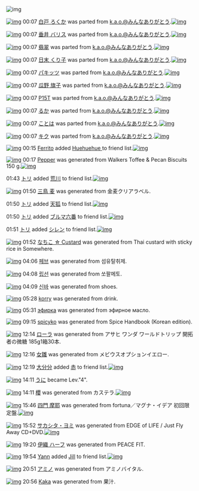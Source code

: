 ![img](http://gdrive-cdn.herokuapp.com/537b65a5bc09f0000721dda7/512px-barcode.png)

[![img](http://www.deviantsart.com/16dmjji.png)](http://www.barcodekanojo.com/kanojo/2114511/%E7%99%BD%E6%88%B8%20%E3%82%8D%E3%81%8F%E3%81%8B) 00:07 [白戸 ろくか](http://www.barcodekanojo.com/kanojo/2114511/%E7%99%BD%E6%88%B8%20%E3%82%8D%E3%81%8F%E3%81%8B) was parted from [k.a.o.@みんなありがとう](http://www.barcodekanojo.com/kanojo/2114511/%E7%99%BD%E6%88%B8%20%E3%82%8D%E3%81%8F%E3%81%8B).[![img](http://www.deviantsart.com/1ne7497.jpeg)](http://www.barcodekanojo.com/user/30944/k.a.o.%40%E3%81%BF%E3%82%93%E3%81%AA%E3%81%82%E3%82%8A%E3%81%8C%E3%81%A8%E3%81%86) 

[![img](http://www.deviantsart.com/h4g6qp.png)](http://www.barcodekanojo.com/kanojo/2249071/%E5%9E%82%E4%BA%95%20%E3%83%90%E3%83%AA%E3%82%B9) 00:07 [垂井 バリス](http://www.barcodekanojo.com/kanojo/2249071/%E5%9E%82%E4%BA%95%20%E3%83%90%E3%83%AA%E3%82%B9) was parted from [k.a.o.@みんなありがとう](http://www.barcodekanojo.com/kanojo/2249071/%E5%9E%82%E4%BA%95%20%E3%83%90%E3%83%AA%E3%82%B9).[![img](http://www.deviantsart.com/1ne7497.jpeg)](http://www.barcodekanojo.com/user/30944/k.a.o.%40%E3%81%BF%E3%82%93%E3%81%AA%E3%81%82%E3%82%8A%E3%81%8C%E3%81%A8%E3%81%86) 

[![img](http://www.deviantsart.com/1edvsc6.png)](http://www.barcodekanojo.com/kanojo/2194448/%E7%BF%A1%E7%BF%A0) 00:07 [翡翠](http://www.barcodekanojo.com/kanojo/2194448/%E7%BF%A1%E7%BF%A0) was parted from [k.a.o.@みんなありがとう](http://www.barcodekanojo.com/kanojo/2194448/%E7%BF%A1%E7%BF%A0).[![img](http://www.deviantsart.com/1ne7497.jpeg)](http://www.barcodekanojo.com/user/30944/k.a.o.%40%E3%81%BF%E3%82%93%E3%81%AA%E3%81%82%E3%82%8A%E3%81%8C%E3%81%A8%E3%81%86) 

[![img](http://www.deviantsart.com/1fh77c6.png)](http://www.barcodekanojo.com/kanojo/1888757/%E6%97%A5%E6%9C%AB%20%E3%81%8F%E3%82%8A%E5%AD%90) 00:07 [日末 くり子](http://www.barcodekanojo.com/kanojo/1888757/%E6%97%A5%E6%9C%AB%20%E3%81%8F%E3%82%8A%E5%AD%90) was parted from [k.a.o.@みんなありがとう](http://www.barcodekanojo.com/kanojo/1888757/%E6%97%A5%E6%9C%AB%20%E3%81%8F%E3%82%8A%E5%AD%90).[![img](http://www.deviantsart.com/1ne7497.jpeg)](http://www.barcodekanojo.com/user/30944/k.a.o.%40%E3%81%BF%E3%82%93%E3%81%AA%E3%81%82%E3%82%8A%E3%81%8C%E3%81%A8%E3%81%86) 

[![img](http://www.deviantsart.com/9vg7mp.png)](http://www.barcodekanojo.com/kanojo/1963816/%E3%83%91%E3%82%AD%E3%83%83%E3%83%84) 00:07 [パキッツ](http://www.barcodekanojo.com/kanojo/1963816/%E3%83%91%E3%82%AD%E3%83%83%E3%83%84) was parted from [k.a.o.@みんなありがとう](http://www.barcodekanojo.com/kanojo/1963816/%E3%83%91%E3%82%AD%E3%83%83%E3%83%84).[![img](http://www.deviantsart.com/1ne7497.jpeg)](http://www.barcodekanojo.com/user/30944/k.a.o.%40%E3%81%BF%E3%82%93%E3%81%AA%E3%81%82%E3%82%8A%E3%81%8C%E3%81%A8%E3%81%86) 

[![img](http://www.deviantsart.com/2kuiec8.png)](http://www.barcodekanojo.com/kanojo/2105936/%E7%93%9C%E9%87%8E%20%E6%97%97%E5%AD%90) 00:07 [瓜野 旗子](http://www.barcodekanojo.com/kanojo/2105936/%E7%93%9C%E9%87%8E%20%E6%97%97%E5%AD%90) was parted from [k.a.o.@みんなありがとう](http://www.barcodekanojo.com/kanojo/2105936/%E7%93%9C%E9%87%8E%20%E6%97%97%E5%AD%90).[![img](http://www.deviantsart.com/1ne7497.jpeg)](http://www.barcodekanojo.com/user/30944/k.a.o.%40%E3%81%BF%E3%82%93%E3%81%AA%E3%81%82%E3%82%8A%E3%81%8C%E3%81%A8%E3%81%86) 

[![img](http://www.deviantsart.com/4u1tkb.png)](http://www.barcodekanojo.com/kanojo/1954364/P15T) 00:07 [P15T](http://www.barcodekanojo.com/kanojo/1954364/P15T) was parted from [k.a.o.@みんなありがとう](http://www.barcodekanojo.com/kanojo/1954364/P15T).[![img](http://www.deviantsart.com/1ne7497.jpeg)](http://www.barcodekanojo.com/user/30944/k.a.o.%40%E3%81%BF%E3%82%93%E3%81%AA%E3%81%82%E3%82%8A%E3%81%8C%E3%81%A8%E3%81%86) 

[![img](http://www.deviantsart.com/8rormf.png)](http://www.barcodekanojo.com/kanojo/1883742/%E3%82%8B%E3%81%8B) 00:07 [るか](http://www.barcodekanojo.com/kanojo/1883742/%E3%82%8B%E3%81%8B) was parted from [k.a.o.@みんなありがとう](http://www.barcodekanojo.com/kanojo/1883742/%E3%82%8B%E3%81%8B).[![img](http://www.deviantsart.com/1ne7497.jpeg)](http://www.barcodekanojo.com/user/30944/k.a.o.%40%E3%81%BF%E3%82%93%E3%81%AA%E3%81%82%E3%82%8A%E3%81%8C%E3%81%A8%E3%81%86) 

[![img](http://www.deviantsart.com/22s5fo3.png)](http://www.barcodekanojo.com/kanojo/1883737/%E3%81%93%E3%81%A8%E3%81%AF) 00:07 [ことは](http://www.barcodekanojo.com/kanojo/1883737/%E3%81%93%E3%81%A8%E3%81%AF) was parted from [k.a.o.@みんなありがとう](http://www.barcodekanojo.com/kanojo/1883737/%E3%81%93%E3%81%A8%E3%81%AF).[![img](http://www.deviantsart.com/1ne7497.jpeg)](http://www.barcodekanojo.com/user/30944/k.a.o.%40%E3%81%BF%E3%82%93%E3%81%AA%E3%81%82%E3%82%8A%E3%81%8C%E3%81%A8%E3%81%86) 

[![img](http://www.deviantsart.com/24dk4c8.png)](http://www.barcodekanojo.com/kanojo/1727963/%E3%82%AD%E3%82%AF) 00:07 [キク](http://www.barcodekanojo.com/kanojo/1727963/%E3%82%AD%E3%82%AF) was parted from [k.a.o.@みんなありがとう](http://www.barcodekanojo.com/kanojo/1727963/%E3%82%AD%E3%82%AF).[![img](http://www.deviantsart.com/1ne7497.jpeg)](http://www.barcodekanojo.com/user/30944/k.a.o.%40%E3%81%BF%E3%82%93%E3%81%AA%E3%81%82%E3%82%8A%E3%81%8C%E3%81%A8%E3%81%86) 

[![img](http://www.deviantsart.com/2f75ujp.jpeg)](http://www.barcodekanojo.com/user/500501/Ferrito) 00:15 [Ferrito](http://www.barcodekanojo.com/user/500501/Ferrito) added [Huehuehue ](http://www.barcodekanojo.com/kanojo/3129322/Huehuehue%20) to friend list.[![img](http://www.deviantsart.com/31a2pt8.png)](http://www.barcodekanojo.com/kanojo/3129322/Huehuehue%20) 

[![img](http://www.deviantsart.com/35ua95g.png)](http://www.barcodekanojo.com/kanojo/3193372/Pepper) 00:17 [Pepper](http://www.barcodekanojo.com/kanojo/3193372/Pepper) was generated from Walkers Toffee &amp; Pecan Biscuits 150 g.[![img](http://www.deviantsart.com/3ovdrlt.jpeg)](http://www.barcodekanojo.com/product_images/barcode/6019099/1425914197/Walkers%20Toffee%20%26%20Pecan%20Biscuits%20150%20g.jpg) 

01:43 [トリ](http://www.barcodekanojo.com/user/500502/%E3%83%88%E3%83%AA) added [荒川](http://www.barcodekanojo.com/kanojo/2585017/%E8%8D%92%E5%B7%9D) to friend list.[![img](http://www.deviantsart.com/30dnv68.png)](http://www.barcodekanojo.com/kanojo/2585017/%E8%8D%92%E5%B7%9D) 

[![img](http://www.deviantsart.com/134rc00.png)](http://www.barcodekanojo.com/kanojo/3193373/%E4%B8%89%E9%B3%A5%20%E9%BA%A6) 01:50 [三鳥 麦](http://www.barcodekanojo.com/kanojo/3193373/%E4%B8%89%E9%B3%A5%20%E9%BA%A6) was generated from 金麦クリアラベル.

01:50 [トリ](http://www.barcodekanojo.com/user/500502/%E3%83%88%E3%83%AA) added [天狐](http://www.barcodekanojo.com/kanojo/2584270/%E5%A4%A9%E7%8B%90) to friend list.[![img](http://www.deviantsart.com/39ufc1l.png)](http://www.barcodekanojo.com/kanojo/2584270/%E5%A4%A9%E7%8B%90) 

01:50 [トリ](http://www.barcodekanojo.com/user/500502/%E3%83%88%E3%83%AA) added [ブルマ六番](http://www.barcodekanojo.com/kanojo/2861107/%E3%83%96%E3%83%AB%E3%83%9E%E5%85%AD%E7%95%AA) to friend list.[![img](http://www.deviantsart.com/3r13d5d.png)](http://www.barcodekanojo.com/kanojo/2861107/%E3%83%96%E3%83%AB%E3%83%9E%E5%85%AD%E7%95%AA) 

01:51 [トリ](http://www.barcodekanojo.com/user/500502/%E3%83%88%E3%83%AA) added [シレン](http://www.barcodekanojo.com/kanojo/3122426/%E3%82%B7%E3%83%AC%E3%83%B3) to friend list.[![img](http://www.deviantsart.com/2h7pn04.png)](http://www.barcodekanojo.com/kanojo/3122426/%E3%82%B7%E3%83%AC%E3%83%B3) 

[![img](http://www.deviantsart.com/109nrlh.png)](http://www.barcodekanojo.com/kanojo/3193374/%E3%81%AA%E3%81%A1%E3%81%93%20%E2%98%86%20Custard) 01:52 [なちこ ☆ Custard](http://www.barcodekanojo.com/kanojo/3193374/%E3%81%AA%E3%81%A1%E3%81%93%20%E2%98%86%20Custard) was generated from Thai custard with sticky rice in Somewhere.

[![img](http://www.deviantsart.com/rvehqf.png)](http://www.barcodekanojo.com/kanojo/3193375/%ED%8E%98%EB%B8%8C) 04:06 [페브](http://www.barcodekanojo.com/kanojo/3193375/%ED%8E%98%EB%B8%8C) was generated from 섬유탈취제.

[![img](http://www.deviantsart.com/ajvris.png)](http://www.barcodekanojo.com/kanojo/3193376/%EB%A6%BD%EC%84%A0) 04:08 [립선](http://www.barcodekanojo.com/kanojo/3193376/%EB%A6%BD%EC%84%A0) was generated from 쏘팔메토.

[![img](http://www.deviantsart.com/3fplv5p.png)](http://www.barcodekanojo.com/kanojo/3193377/%EC%8B%A0%EB%B0%94) 04:09 [신바](http://www.barcodekanojo.com/kanojo/3193377/%EC%8B%A0%EB%B0%94) was generated from shoes.

[![img](http://www.deviantsart.com/2pgmpco.png)](http://www.barcodekanojo.com/kanojo/3193378/korry) 05:28 [korry](http://www.barcodekanojo.com/kanojo/3193378/korry) was generated from drink.

[![img](http://www.deviantsart.com/38qqa7r.png)](http://www.barcodekanojo.com/kanojo/3193379/%D1%8D%D1%84%D0%B8%D1%80%D0%BA%D0%B0) 05:31 [эфирка](http://www.barcodekanojo.com/kanojo/3193379/%D1%8D%D1%84%D0%B8%D1%80%D0%BA%D0%B0) was generated from эфирное масло.

[![img](http://www.deviantsart.com/369s74v.png)](http://www.barcodekanojo.com/kanojo/3193380/spicyko) 09:15 [spicyko](http://www.barcodekanojo.com/kanojo/3193380/spicyko) was generated from Spice Handbook (Korean edition).

[![img](http://www.deviantsart.com/2vs5fv8.png)](http://www.barcodekanojo.com/kanojo/3193381/%E3%83%AD%E3%83%BC%E3%83%A9) 12:14 [ローラ](http://www.barcodekanojo.com/kanojo/3193381/%E3%83%AD%E3%83%BC%E3%83%A9) was generated from アサヒ ワンダ ワールドトリップ 開拓者の微糖 185g1箱30本.

[![img](http://www.deviantsart.com/2kvb6hm.png)](http://www.barcodekanojo.com/kanojo/3193382/%E5%A5%B3%E9%9B%9B) 12:16 [女雛](http://www.barcodekanojo.com/kanojo/3193382/%E5%A5%B3%E9%9B%9B) was generated from メビウスオプションイエロー.

[![img](http://www.deviantsart.com/34tidcm.jpeg)](http://www.barcodekanojo.com/user/445226/%E5%A4%A7%E5%88%86%E5%88%86) 12:19 [大分分](http://www.barcodekanojo.com/user/445226/%E5%A4%A7%E5%88%86%E5%88%86) added [赤](http://www.barcodekanojo.com/kanojo/2668535/%E8%B5%A4) to friend list.[![img](http://www.deviantsart.com/5l9hmf.png)](http://www.barcodekanojo.com/kanojo/2668535/%E8%B5%A4) 

[![img](http://www.deviantsart.com/7r3gfg.jpeg)](http://www.barcodekanojo.com/user/487459/%E3%81%86%E3%81%AB) 14:11 [うに](http://www.barcodekanojo.com/user/487459/%E3%81%86%E3%81%AB) became Lev."4".

[![img](http://www.deviantsart.com/1p25p1c.png)](http://www.barcodekanojo.com/kanojo/3193383/%E6%AB%BB) 14:11 [櫻](http://www.barcodekanojo.com/kanojo/3193383/%E6%AB%BB) was generated from カステラ.[![img](http://www.deviantsart.com/1o07ikl.jpeg)](http://www.barcodekanojo.com/product_images/barcode/4567316/1363954044/%E3%81%95%E3%81%8F%E3%82%89%E3%81%8B%E3%81%99%E3%81%A6%E3%82%89.jpg) 

[![img](http://www.deviantsart.com/ml7a8r.png)](http://www.barcodekanojo.com/kanojo/3193384/%E5%9B%9B%E9%96%80%20%E6%91%A9%E8%80%B6) 15:46 [四門 摩耶](http://www.barcodekanojo.com/kanojo/3193384/%E5%9B%9B%E9%96%80%20%E6%91%A9%E8%80%B6) was generated from fortuna／マグナ・イデア 初回限定盤.[![img](http://www.deviantsart.com/13fmb0r.jpeg)](http://www.barcodekanojo.com/product_images/barcode/6019116/1425969945/fortuna%EF%BC%8F%E3%83%9E%E3%82%B0%E3%83%8A%E3%83%BB%E3%82%A4%E3%83%87%E3%82%A2%20%E5%88%9D%E5%9B%9E%E9%99%90%E5%AE%9A%E7%9B%A4.jpg) 

[![img](http://www.deviantsart.com/tpilao.png)](http://www.barcodekanojo.com/kanojo/3193385/%E3%82%B5%E3%82%AB%E3%82%B7%E3%82%BF%E3%83%BB%E3%83%A8%E3%83%9F) 15:52 [サカシタ・ヨミ](http://www.barcodekanojo.com/kanojo/3193385/%E3%82%B5%E3%82%AB%E3%82%B7%E3%82%BF%E3%83%BB%E3%83%A8%E3%83%9F) was generated from EDGE of LIFE / Just Fly Away CD+DVD.[![img](http://www.deviantsart.com/h4onoe.jpeg)](http://www.barcodekanojo.com/product_images/barcode/6019117/1425970321/EDGE%20of%20LIFE%20%2F%20Just%20Fly%20Away%20CD%2BDVD.jpg) 

[![img](http://www.deviantsart.com/37ko6e3.png)](http://www.barcodekanojo.com/kanojo/3193386/%E4%BC%8A%E7%B9%94%20%E3%83%8F%E3%83%BC%E3%83%95) 19:20 [伊織 ハーフ](http://www.barcodekanojo.com/kanojo/3193386/%E4%BC%8A%E7%B9%94%20%E3%83%8F%E3%83%BC%E3%83%95) was generated from PEACE FIT.

[![img](http://www.deviantsart.com/nuk88l.jpeg)](http://www.barcodekanojo.com/user/397791/Yann) 19:54 [Yann](http://www.barcodekanojo.com/user/397791/Yann) added [Jill](http://www.barcodekanojo.com/kanojo/2498362/Jill) to friend list.[![img](http://www.deviantsart.com/2bmjffh.png)](http://www.barcodekanojo.com/kanojo/2498362/Jill) 

[![img](http://www.deviantsart.com/1nha1ev.png)](http://www.barcodekanojo.com/kanojo/3193387/%E3%82%A2%E3%83%9F%E3%83%8E) 20:51 [アミノ](http://www.barcodekanojo.com/kanojo/3193387/%E3%82%A2%E3%83%9F%E3%83%8E) was generated from アミノバイタル.

[![img](http://www.deviantsart.com/nmkt2.png)](http://www.barcodekanojo.com/kanojo/3193388/Kaka) 20:56 [Kaka](http://www.barcodekanojo.com/kanojo/3193388/Kaka) was generated from 果汁.

